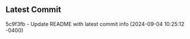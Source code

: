 
## Latest Commit
5c9f3fb - Update README with latest commit info (2024-09-04 10:25:12 -0400) <Yunxi-Zhou>
